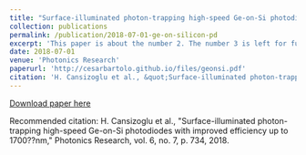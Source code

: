 ```yaml
---
title: "Surface-illuminated photon-trapping high-speed Ge-on-Si photodiodes with improved efficiency up to 1700??nm"
collection: publications
permalink: /publication/2018-07-01-ge-on-silicon-pd
excerpt: 'This paper is about the number 2. The number 3 is left for future work.'
date: 2018-07-01
venue: 'Photonics Research'
paperurl: 'http://cesarbartolo.github.io/files/geonsi.pdf'
citation: 'H. Cansizoglu et al., &quot;Surface-illuminated photon-trapping high-speed Ge-on-Si photodiodes with improved efficiency up to 1700??nm,&quot; Photonics Research, vol. 6, no. 7, p. 734, 2018.'
---
```

[Download paper here](http://cesarbartolo.github.io/files/geonsi.pdf)

Recommended citation: H. Cansizoglu et al., "Surface-illuminated photon-trapping high-speed Ge-on-Si photodiodes with improved efficiency up to 1700??nm," Photonics Research, vol. 6, no. 7, p. 734, 2018.